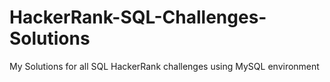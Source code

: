 # HackerRank-SQL-Challenges-Solutions
My Solutions for all SQL HackerRank challenges using MySQL environment
